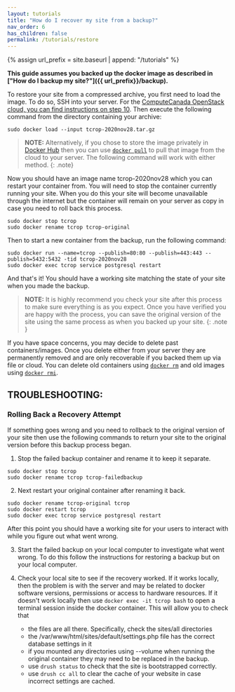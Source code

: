 ```yaml
---
layout: tutorials
title: "How do I recover my site from a backup?"
nav_order: 6
has_children: false
permalink: /tutorials/restore
---
```

{% assign url_prefix = site.baseurl | append: "/tutorials" %}

**This guide assumes you backed up the docker image as described in ["How do I backup my site?"]({{ url_prefix}}/backup).**

To restore your site from a compressed archive, you first need to load the image. To do so, SSH into your server. For the [ComputeCanada OpenStack cloud, you can find instructions on step 10]({{url_prefix}}/create-site/compute-canada.html). Then execute the following command from the directory containing your archive:

```
sudo docker load --input tcrop-2020nov28.tar.gz
```

> **NOTE:** Alternatively, if you chose to store the image privately in [Docker Hub](https://hub.docker.com/) then you can use [`docker pull`](https://docs.docker.com/engine/reference/commandline/pull/) to pull that image from the cloud to your server. The following command will work with either method.
{: .note}

Now you should have an image name tcrop-2020nov28 which you can restart your container from. You will need to stop the container currently running your site. When you do this your site will become unavailable through the internet but the container will remain on your server as copy in case you need to roll back this process.

```
sudo docker stop tcrop
sudo docker rename tcrop tcrop-original
```

Then to start a new container from the backup, run the following command:

```
sudo docker run --name=tcrop --publish=80:80 --publish=443:443 --publish=5432:5432 -tid tcrop-2020nov28
sudo docker exec tcrop service postgresql restart
```

And that's it! You should have a working site matching the state of your site when you made the backup.

> **NOTE:** It is highly recommend you check your site after this process to make sure everything is as you expect. Once you have verified you are happy with the process, you can save the original version of the site using the same process as when you backed up your site.
{: .note }

If you have space concerns, you may decide to delete past containers/images. Once you delete either from your server they are permanently removed and are only recoverable if you backed them up via file or cloud. You can delete old containers using [`docker rm`](https://docs.docker.com/engine/reference/commandline/rm/) and old images using [`docker rmi`](https://docs.docker.com/engine/reference/commandline/rmi/).

## TROUBLESHOOTING:

### Rolling Back a Recovery Attempt

If something goes wrong and you need to rollback to the original version of your site then use the following commands to return your site to the original version before this backup process began.

1. Stop the failed backup container and rename it to keep it separate.
```
sudo docker stop tcrop
sudo docker rename tcrop tcrop-failedbackup
```

2. Next restart your original container after renaming it back.
```
sudo docker rename tcrop-original tcrop
sudo docker restart tcrop
sudo docker exec tcrop service postgresql restart
```
After this point you should have a working site for your users to interact with while you figure out what went wrong.

3. Start the failed backup on your local computer to investigate what went wrong. To do this follow the  instructions for restoring a backup but on your local computer.

4. Check your local site to see if the recovery worked. If it works locally, then the problem is with the server and may be related to docker software versions, permissions or access to hardware resources. If it doesn't work locally then use `docker exec -it tcrop bash` to open a terminal session inside the docker container. This will allow you to check that
	- the files are all there. Specifically, check the sites/all directories
	- the /var/www/html/sites/default/settings.php file has the correct database settings in it
	- if you mounted any directories using --volume when running the original container they may need to be replaced in the backup.
	- use `drush status` to check that the site is bootstrapped correctly.
	- use `drush cc all` to clear the cache of your website in case incorrect settings are cached.
